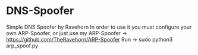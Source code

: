 # DNS-Spoofer
Simple DNS Spoofer by Ravehorn
In order to use it you must configure your own ARP-Spoofer,
or just use my ARP-Spoofer -> https://github.com/TheRavehorn/ARP-Spoofer
Run -> sudo python3 arp_spoof.py
